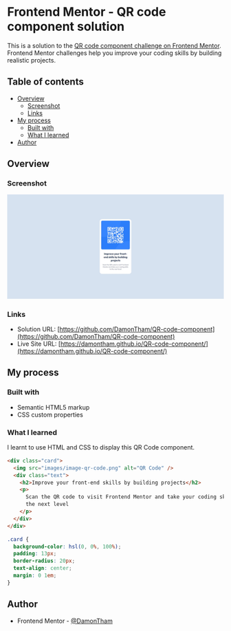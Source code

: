 # Frontend Mentor - QR code component solution

This is a solution to the [QR code component challenge on Frontend Mentor](https://www.frontendmentor.io/challenges/qr-code-component-iux_sIO_H). Frontend Mentor challenges help you improve your coding skills by building realistic projects.

## Table of contents

- [Overview](#overview)
  - [Screenshot](#screenshot)
  - [Links](#links)
- [My process](#my-process)
  - [Built with](#built-with)
  - [What I learned](#what-i-learned)
- [Author](#author)

## Overview

### Screenshot

![](./images/Screenshot.jpg)

### Links

- Solution URL: [https://github.com/DamonTham/QR-code-component](https://github.com/DamonTham/QR-code-component)
- Live Site URL: [https://damontham.github.io/QR-code-component/](https://damontham.github.io/QR-code-component/)

## My process

### Built with

- Semantic HTML5 markup
- CSS custom properties

### What I learned

I learnt to use HTML and CSS to display this QR Code component.

```html
<div class="card">
  <img src="images/image-qr-code.png" alt="QR Code" />
  <div class="text">
    <h2>Improve your front-end skills by building projects</h2>
    <p>
      Scan the QR code to visit Frontend Mentor and take your coding skills to
      the next level
    </p>
  </div>
</div>
```

```css
.card {
  background-color: hsl(0, 0%, 100%);
  padding: 13px;
  border-radius: 20px;
  text-align: center;
  margin: 0 1em;
}
```

<!-- ```js
const proudOfThisFunc = () => {
  console.log("🎉");
};
``` -->

## Author

- Frontend Mentor - [@DamonTham](https://www.frontendmentor.io/profile/DamonTham)
